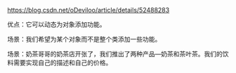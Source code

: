https://blog.csdn.net/oDeviloo/article/details/52488283

优点：它可以动态为对象添加功能。

场景：我们希望为某个对象而不是整个类添加一些功能。

场景：奶茶哥哥的奶茶店开张了，我们推出了两种产品—奶茶和茶叶茶。我们的饮料需要实现自己的描述和自己的价格。